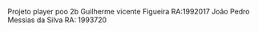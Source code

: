 Projeto player poo 2b
Guilherme vicente Figueira RA:1992017
João Pedro Messias da Silva RA: 1993720
